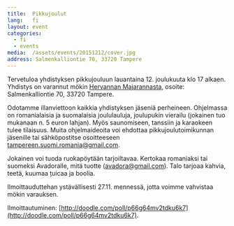 ```yaml
---
title:  Pikkujoulut
lang:   fi
layout: event
categories:
  - fi
  - events
media:  /assets/events/20151212/cover.jpg
address: Salmenkalliontie 70, 33720 Tampere
---
```


Tervetuloa yhdistyksen pikkujouluun lauantaina 12. joulukuuta klo 17 alkaen. Yhdistys on varannut mökin [Hervannan Majarannasta](http://www.majaranta.fi/), osoite: Salmenkalliontie 70, 33720 Tampere.

Odotamme illanviettoon kaikkia yhdistyksen jäseniä perheineen. Ohjelmassa on romanialaisia ja suomalaisia joululauluja, joulupukin vierailu (jokainen tuo mukanaan n. 5 euron lahjan). Myös saunomiseen, tanssiin ja karaokeen tulee tilaisuus. Muita ohjelmaideoita voi ehdottaa pikkujoulutoimikunnan jäsenille tai sähköpostitse osoitteeseen [tampereen.suomi.romania@gmail.com](mailto:tampereen.suomi.romania@gmail.com).

Jokainen voi tuoda ruokapöytään tarjoiltavaa. Kertokaa romaniaksi tai suomeksi Avadoralle, mitä tuotte ([avadora@gmail.com](mailto:avadora@gmail.com)). Talo tarjoaa kahvia, teetä, kuumaa țuicaa ja boolia.

Ilmoittauduttehan ystävällisesti 27.11. mennessä, jotta voimme vahvistaa mökin varauksen.

Ilmoittautuminen: [http://doodle.com/poll/p66g64mv2tdku6k7](http://doodle.com/poll/p66g64mv2tdku6k7).